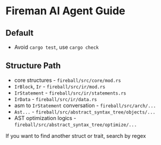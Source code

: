 # Fireman AI Agent Guide

## Default

- Avoid `cargo test`, use `cargo check`

## Structure Path

- core structures - `fireball/src/core/mod.rs`
- `IrBlock`, `Ir` - `fireball/src/ir/mod.rs`
- `IrStatement` - `fireball/src/ir/statements.rs`
- `IrData` - `fireball/src/ir/data.rs`
- asm to `IrStatement` conversation - `fireball/src/arch/...`
- `Ast...` - `fireball/src/abstract_syntax_tree/objects/...`
- AST optimization logics - `fireball/src/abstract_syntax_tree/optimize/...`

If you want to find another struct or trait, search by regex
